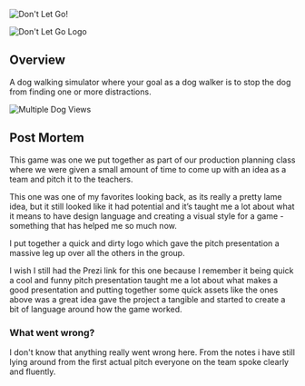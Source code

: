 ![Don't Let Go!]({{site.baseurl}}/img/dont-let-go/cover.png)

![Don't Let Go Logo]({{site.baseurl}}/img/dont-let-go/logo.png)

## Overview
A dog walking simulator where your goal as a dog walker is to stop the dog from finding one or more distractions.

![Multiple Dog Views]({{site.baseurl}}/img/dont-let-go/dog-views.PNG)

## Post Mortem

This game was one we put together as part of our production planning class where we were given a small amount of time to come up with an idea as a team and pitch it to the teachers.

This one was one of my favorites looking back, as its really a pretty lame idea, but it still looked like it had potential and it’s taught me a lot about what it means to have design language and creating a visual style for a game - something that has helped me so much now.

I put together a quick and dirty logo which gave the pitch presentation a massive leg up over all the others in the group.

I wish I still had the Prezi link for this one because I remember it being quick a cool and funny pitch presentation taught me a lot about what makes a good presentation and putting together some quick assets like the ones above was a great idea gave the project a tangible and started to create a bit of language around how the game worked.

### What went wrong?

I don't know that anything really went wrong here. From the notes i have still lying around from the first actual pitch everyone on the team spoke clearly and fluently. 


